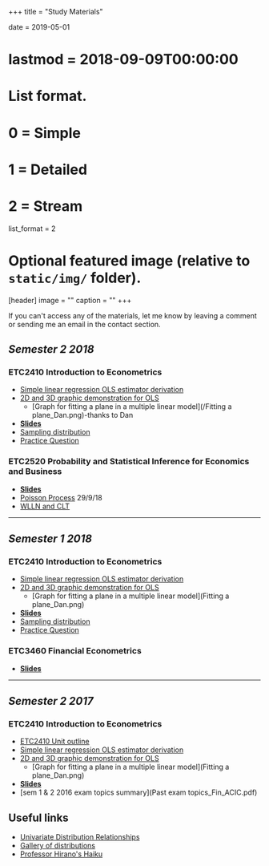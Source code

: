 +++
title = "Study Materials"

date = 2019-05-01
# lastmod = 2018-09-09T00:00:00

# List format.
#   0 = Simple
#   1 = Detailed
#   2 = Stream
list_format = 2

# Optional featured image (relative to `static/img/` folder).
[header]
image = ""
caption = ""
+++

If you can't access any of the materials, let me know by leaving a comment or sending me an email in the contact section.


## _Semester 2 2018_  

### ETC2410 Introduction to Econometrics

 - [Simple linear regression OLS estimator derivation](OLS_derivation.pdf)
 - [2D and 3D graphic demonstration for OLS](OLS_slides.html)
    + [Graph for fitting a plane in a multiple linear model](/Fitting a plane_Dan.png)-thanks to Dan
 - [**Slides**](ETC2410_slides_S2_2018.html)   
 - [Sampling distribution](mean_distribution_converge.pdf)  
 - [Practice Question](Practice_Question_S2_2018.html)


### ETC2520 Probability and Statistical Inference for Economics and Business

 - [**Slides**](ETC2520_slides_S2_2018.html) 
 - [Poisson Process](Poisson_process.html) 29/9/18
 - [WLLN and CLT](hist_asy.pdf)

---

## _Semester 1 2018_

### ETC2410 Introduction to Econometrics

 - [Simple linear regression OLS estimator derivation](OLS_derivation.pdf)
 - [2D and 3D graphic demonstration for OLS](OLS_slides.html)
    + [Graph for fitting a plane in a multiple linear model](Fitting a plane_Dan.png)  
 - [**Slides**](ETC2410_slides_S1_2018.html)   
 - [Sampling distribution](mean_distribution_converge.pdf)  
 - [Practice Question](Practice_Question_S1_2018.pdf)

### ETC3460 Financial Econometrics

 - [**Slides**](ETC3460_slides_S1_2018.html) 

---

## _Semester 2 2017_

### ETC2410 Introduction to Econometrics
 - [ETC2410 Unit outline](ETC2410_outline.html)
 - [Simple linear regression OLS estimator derivation](OLS_derivation.pdf)
 - [2D and 3D graphic demonstration for OLS](OLS_slides.html)
    + [Graph for fitting a plane in a multiple linear model](Fitting a plane_Dan.png)
 - [**Slides**](ETC2410_slides.html) 
 - [sem 1 & 2 2016 exam topics summary](Past exam topics_Fin_ACIC.pdf)
 

## Useful links
 - [Univariate Distribution Relationships](http://www.math.wm.edu/~leemis/chart/UDR/UDR.html)
 - [Gallery of distributions](http://www.itl.nist.gov/div898/handbook/eda/section3/eda366.htm)
 - [Professor Hirano's Haiku](https://keihirano.github.io/haiku.html)